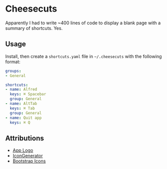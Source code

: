 # Cheesecuts

Apparently I had to write \~400 lines of code to display a blank page with a summary of shortcuts. Yes.

## Usage

Install, then create a `shortcuts.yaml` file in `~/.cheesecuts` with the following format:

```yaml
groups:
- General

shortcuts:
- name: Alfred
  keys: ⌘ Spacebar
  group: General
- name: AltTab
  keys: ⌘ Tab
  group: General
- name: Quit app
  keys: ⌘ Q
```

## Attributions

- [App Logo](https://commons.wikimedia.org/wiki/File:Cheesecake.svg)
- [IconGenerator](https://github.com/onmyway133/IconGenerator)
- [Bootstrap Icons](https://icons.getbootstrap.com/)

